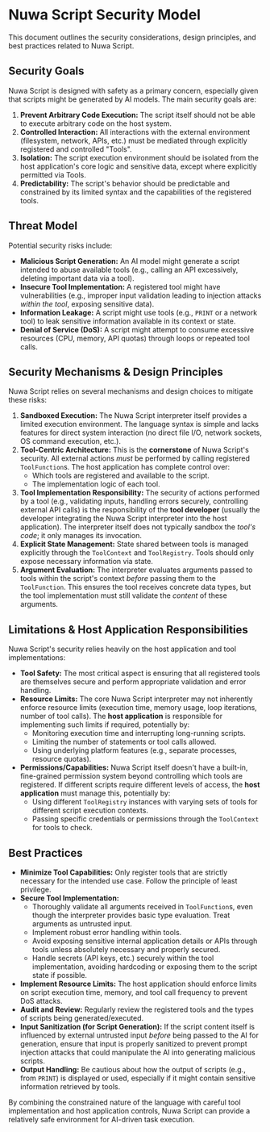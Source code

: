 # Nuwa Script Security Model

This document outlines the security considerations, design principles, and best practices related to Nuwa Script.

## Security Goals

Nuwa Script is designed with safety as a primary concern, especially given that scripts might be generated by AI models. The main security goals are:

1.  **Prevent Arbitrary Code Execution:** The script itself should not be able to execute arbitrary code on the host system.
2.  **Controlled Interaction:** All interactions with the external environment (filesystem, network, APIs, etc.) must be mediated through explicitly registered and controlled "Tools".
3.  **Isolation:** The script execution environment should be isolated from the host application's core logic and sensitive data, except where explicitly permitted via Tools.
4.  **Predictability:** The script's behavior should be predictable and constrained by its limited syntax and the capabilities of the registered tools.

## Threat Model

Potential security risks include:

*   **Malicious Script Generation:** An AI model might generate a script intended to abuse available tools (e.g., calling an API excessively, deleting important data via a tool).
*   **Insecure Tool Implementation:** A registered tool might have vulnerabilities (e.g., improper input validation leading to injection attacks *within the tool*, exposing sensitive data).
*   **Information Leakage:** A script might use tools (e.g., `PRINT` or a network tool) to leak sensitive information available in its context or state.
*   **Denial of Service (DoS):** A script might attempt to consume excessive resources (CPU, memory, API quotas) through loops or repeated tool calls.

## Security Mechanisms & Design Principles

Nuwa Script relies on several mechanisms and design choices to mitigate these risks:

1.  **Sandboxed Execution:** The Nuwa Script interpreter itself provides a limited execution environment. The language syntax is simple and lacks features for direct system interaction (no direct file I/O, network sockets, OS command execution, etc.).
2.  **Tool-Centric Architecture:** This is the **cornerstone** of Nuwa Script's security. All external actions *must* be performed by calling registered `ToolFunction`s. The host application has complete control over:
    *   Which tools are registered and available to the script.
    *   The implementation logic of each tool.
3.  **Tool Implementation Responsibility:** The security of actions performed by a tool (e.g., validating inputs, handling errors securely, controlling external API calls) is the responsibility of the **tool developer** (usually the developer integrating the Nuwa Script interpreter into the host application). The interpreter itself does not typically sandbox the *tool's code*; it only manages its invocation.
4.  **Explicit State Management:** State shared between tools is managed explicitly through the `ToolContext` and `ToolRegistry`. Tools should only expose necessary information via state.
5.  **Argument Evaluation:** The interpreter evaluates arguments passed to tools within the script's context *before* passing them to the `ToolFunction`. This ensures the tool receives concrete data types, but the tool implementation must still validate the *content* of these arguments.

## Limitations & Host Application Responsibilities

Nuwa Script's security relies heavily on the host application and tool implementations:

*   **Tool Safety:** The most critical aspect is ensuring that all registered tools are themselves secure and perform appropriate validation and error handling.
*   **Resource Limits:** The core Nuwa Script interpreter may not inherently enforce resource limits (execution time, memory usage, loop iterations, number of tool calls). The **host application** is responsible for implementing such limits if required, potentially by:
    *   Monitoring execution time and interrupting long-running scripts.
    *   Limiting the number of statements or tool calls allowed.
    *   Using underlying platform features (e.g., separate processes, resource quotas).
*   **Permissions/Capabilities:** Nuwa Script itself doesn't have a built-in, fine-grained permission system beyond controlling which tools are registered. If different scripts require different levels of access, the **host application** must manage this, potentially by:
    *   Using different `ToolRegistry` instances with varying sets of tools for different script execution contexts.
    *   Passing specific credentials or permissions through the `ToolContext` for tools to check.

## Best Practices

*   **Minimize Tool Capabilities:** Only register tools that are strictly necessary for the intended use case. Follow the principle of least privilege.
*   **Secure Tool Implementation:**
    *   Thoroughly validate all arguments received in `ToolFunction`s, even though the interpreter provides basic type evaluation. Treat arguments as untrusted input.
    *   Implement robust error handling within tools.
    *   Avoid exposing sensitive internal application details or APIs through tools unless absolutely necessary and properly secured.
    *   Handle secrets (API keys, etc.) securely within the tool implementation, avoiding hardcoding or exposing them to the script state if possible.
*   **Implement Resource Limits:** The host application should enforce limits on script execution time, memory, and tool call frequency to prevent DoS attacks.
*   **Audit and Review:** Regularly review the registered tools and the types of scripts being generated/executed.
*   **Input Sanitization (for Script Generation):** If the script content itself is influenced by external untrusted input *before* being passed to the AI for generation, ensure that input is properly sanitized to prevent prompt injection attacks that could manipulate the AI into generating malicious scripts.
*   **Output Handling:** Be cautious about how the output of scripts (e.g., from `PRINT`) is displayed or used, especially if it might contain sensitive information retrieved by tools.

By combining the constrained nature of the language with careful tool implementation and host application controls, Nuwa Script can provide a relatively safe environment for AI-driven task execution.
